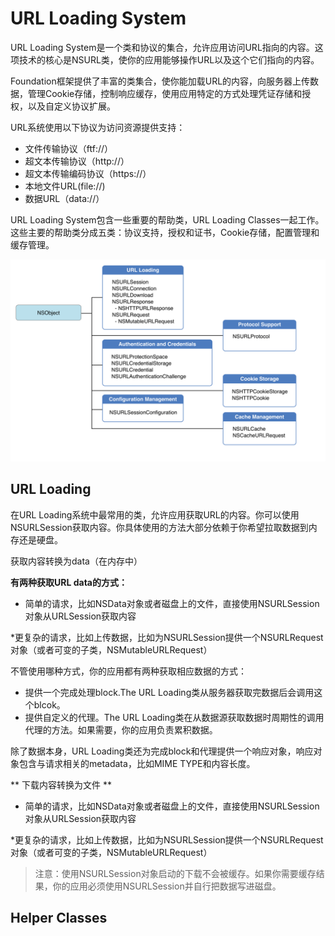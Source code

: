 # URL Loading System

URL Loading System是一个类和协议的集合，允许应用访问URL指向的内容。这项技术的核心是NSURL类，使你的应用能够操作URL以及这个它们指向的内容。

Foundation框架提供了丰富的类集合，使你能加载URL的内容，向服务器上传数据，管理Cookie存储，控制响应缓存，使用应用特定的方式处理凭证存储和授权，以及自定义协议扩展。

URL系统使用以下协议为访问资源提供支持：
* 文件传输协议（ftf://）
* 超文本传输协议（http://）
* 超文本传输编码协议（https://）
* 本地文件URL(file://)
* 数据URL（data://）

URL Loading System包含一些重要的帮助类，URL Loading Classes一起工作。这些主要的帮助类分成五类：协议支持，授权和证书，Cookie存储，配置管理和缓存管理。

![](/assets/url_loading.png)

## URL Loading
在URL Loading系统中最常用的类，允许应用获取URL的内容。你可以使用NSURLSession获取内容。你具体使用的方法大部分依赖于你希望拉取数据到内存还是硬盘。

获取内容转换为data（在内存中）

**有两种获取URL data的方式：**

* 简单的请求，比如NSData对象或者磁盘上的文件，直接使用NSURLSession对象从URLSession获取内容

*更复杂的请求，比如上传数据，比如为NSURLSession提供一个NSURLRequest对象（或者可变的子类，NSMutableURLRequest）

不管使用哪种方式，你的应用都有两种获取相应数据的方式：
* 提供一个完成处理block.The URL Loading类从服务器获取完数据后会调用这个blcok。
* 提供自定义的代理。The URL Loading类在从数据源获取数据时周期性的调用代理的方法。如果需要，你的应用负责累积数据。

除了数据本身，URL Loading类还为完成block和代理提供一个响应对象，响应对象包含与请求相关的metadata，比如MIME TYPE和内容长度。

** 下载内容转换为文件 **

* 简单的请求，比如NSData对象或者磁盘上的文件，直接使用NSURLSession对象从URLSession获取内容

*更复杂的请求，比如上传数据，比如为NSURLSession提供一个NSURLRequest对象（或者可变的子类，NSMutableURLRequest）

> 注意：使用NSURLSession对象启动的下载不会被缓存。如果你需要缓存结果，你的应用必须使用NSURLSession并自行把数据写进磁盘。

## Helper Classes



